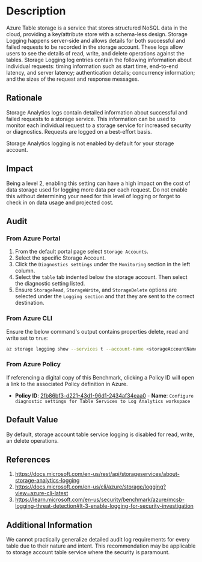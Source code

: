 # Description

Azure Table storage is a service that stores structured NoSQL data in the cloud, providing a key/attribute store with a schema-less design. Storage Logging happens server-side and allows details for both successful and failed requests to be recorded in the storage account. These logs allow users to see the details of read, write, and delete operations against the tables. Storage Logging log entries contain the following information about individual requests: timing information such as start time, end-to-end latency, and server latency; authentication details; concurrency information; and the sizes of the request and response messages.

## Rationale

Storage Analytics logs contain detailed information about successful and failed requests to a storage service. This information can be used to monitor each individual request to a storage service for increased security or diagnostics. Requests are logged on a best-effort basis.

Storage Analytics logging is not enabled by default for your storage account.

## Impact

Being a level 2, enabling this setting can have a high impact on the cost of data storage used for logging more data per each request. Do not enable this without determining your need for this level of logging or forget to check in on data usage and projected cost.

## Audit

### From Azure Portal

1. From the default portal page select `Storage Accounts`.
2. Select the specific Storage Account.
3. Click the `Diagnostics settings` under the `Monitoring` section in the left column.
4. Select the `table` tab indented below the storage account. Then select the diagnostic setting listed.
5. Ensure `StorageRead`, `StorageWrite`, and `StorageDelete` options are selected under the `Logging section` and that they are sent to the correct destination.

### From Azure CLI

Ensure the below command's output contains properties delete, read and write set to `true`:

```sh
az storage logging show --services t --account-name <storageAccountName>
```

### From Azure Policy

If referencing a digital copy of this Benchmark, clicking a Policy ID will open a link to the associated Policy definition in Azure.

- **Policy ID**: [2fb86bf3-d221-43d1-96d1-2434af34eaa0](https://portal.azure.com/#view/Microsoft_Azure_Policy/PolicyDetailBlade/definitionId/%2Fproviders%2FMicrosoft.Authorization%2FpolicyDefinitions%2F2fb86bf3-d221-43d1-96d1-2434af34eaa0) - **Name**: `Configure diagnostic settings for Table Services to Log Analytics workspace`

## Default Value

By default, storage account table service logging is disabled for read, write, an delete operations.

## References

1. <https://docs.microsoft.com/en-us/rest/api/storageservices/about-storage-analytics-logging>
2. <https://docs.microsoft.com/en-us/cli/azure/storage/logging?view=azure-cli-latest>
3. <https://learn.microsoft.com/en-us/security/benchmark/azure/mcsb-logging-threat-detection#lt-3-enable-logging-for-security-investigation>

## Additional Information

We cannot practically generalize detailed audit log requirements for every table due to their nature and intent. This recommendation may be applicable to storage account table service where the security is paramount.
